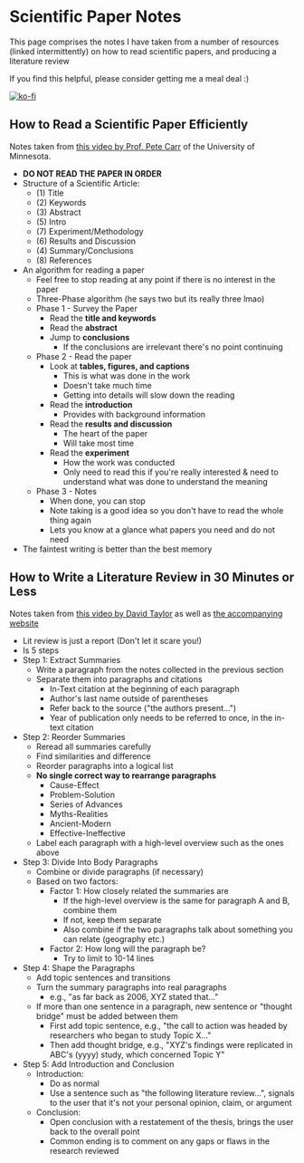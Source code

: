 # Scientific Paper Notes

This page comprises the notes I have taken from a number of resources (linked intermittently) on how to read scientific papers, and producing a literature review

If you find this helpful, please consider getting me a meal deal :)

[![ko-fi](https://ko-fi.com/img/githubbutton_sm.svg)](https://ko-fi.com/A0A1D0FSN)

## How to Read a Scientific Paper Efficiently

Notes taken from [this video by Prof. Pete Carr](https://youtu.be/IeaD0ZaUJ3Y) of the University of Minnesota.

- **DO NOT READ THE PAPER IN ORDER**
- Structure of a Scientific Article:
  - (1) Title
  - (2) Keywords
  - (3) Abstract
  - (5) Intro
  - (7) Experiment/Methodology
  - (6) Results and Discussion
  - (4) Summary/Conclusions
  - (8) References
- An algorithm for reading a paper
  - Feel free to stop reading at any point if there is no interest in the paper
  - Three-Phase algorithm (he says two but its really three lmao)
  - Phase 1 - Survey the Paper
    - Read the **title and keywords**
    - Read the **abstract**
    - Jump to **conclusions**
      - If the conclusions are irrelevant there's no point continuing
  - Phase 2 - Read the paper
    - Look at **tables, figures, and captions**
      - This is what was done in the work
      - Doesn't take much time
      - Getting into details will slow down the reading
    - Read the **introduction**
      - Provides with background information
    - Read the **results and discussion**
      - The heart of the paper
      - Will take most time
    - Read the **experiment**
      - How the work was conducted
      - Only need to read this if you're really interested & need to understand what was done to understand the meaning
  - Phase 3 - Notes 
    - When done, you can stop 
    - Note taking is a good idea so you don't have to read the whole thing again
    - Lets you know at a glance what papers you need and do not need
- The faintest writing is better than the best memory

## How to Write a Literature Review in 30 Minutes or Less

Notes taken from [this video by David Taylor](https://youtu.be/TdJxY4w9XKY) as well as [the accompanying website](http://peakwriting.com/litreview/Index.html)

- Lit review is just a report (Don't let it scare you!)
- Is 5 steps
- Step 1: Extract Summaries
  - Write a paragraph from the notes collected in the previous section
  - Separate them into paragraphs and citations
    - In-Text citation at the beginning of each paragraph
    - Author's last name outside of parentheses
    - Refer back to the source ("the authors present...")
    - Year of publication only needs to be referred to once, in the in-text citation
- Step 2: Reorder Summaries
  - Reread all summaries carefully
  - Find similarities and difference
  - Reorder paragraphs into a logical list
  - **No single correct way to rearrange paragraphs**
    - Cause-Effect
    - Problem-Solution
    - Series of Advances
    - Myths-Realities
    - Ancient-Modern
    - Effective-Ineffective
  - Label each paragraph with a high-level overview such as the ones above
- Step 3: Divide Into Body Paragraphs
  - Combine or divide paragraphs (if necessary)
  - Based on two factors:
    - Factor 1: How closely related the summaries are
      - If the high-level overview is the same for paragraph A and B, combine them
      - If not, keep them separate
      - Also combine if the two paragraphs talk about something you can relate (geography etc.)
    - Factor 2: How long will the paragraph be?
      - Try to limit to 10-14 lines 
- Step 4: Shape the Paragraphs
  - Add topic sentences and transitions
  - Turn the summary paragraphs into real paragraphs
    - e.g., "as far back as 2006, XYZ stated that..."
  - If more than one sentence in a paragraph, new sentence or "thought bridge" must be added between them
    - First add topic sentence, e.g., "the call to action was headed by researchers who began to study Topic X..."
    - Then add thought bridge, e.g., "XYZ's findings were replicated in ABC's (yyyy) study, which concerned Topic Y"
- Step 5: Add Introduction and Conclusion
  - Introduction:
    - Do as normal
    - Use a sentence such as "the following literature review...", signals to the user that it's not your personal opinion, claim, or argument
  - Conclusion:
    - Open conclusion with a restatement of the thesis, brings the user back to the overall point
    - Common ending is to comment on any gaps or flaws in the research reviewed